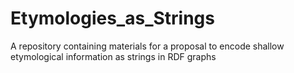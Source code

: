 # Etymologies_as_Strings
A repository containing materials for a proposal to encode shallow etymological information as strings in RDF graphs
